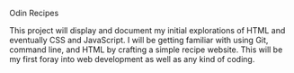 Odin Recipes

This project will display and document my initial explorations of HTML and eventually CSS
and JavaScript.  I will be getting familiar with using Git, command line, and HTML by crafting
a simple recipe website.  This will be my first foray into web development as well as any kind 
of coding.
